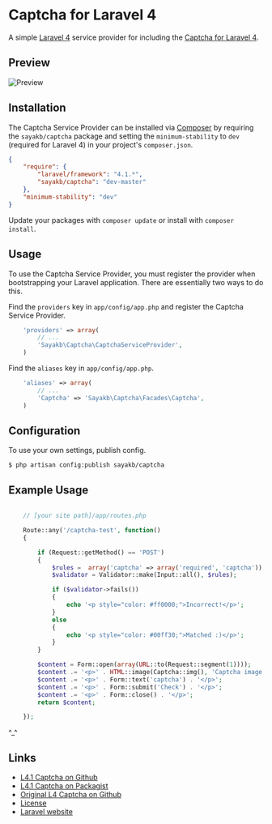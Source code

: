 # Captcha for Laravel 4

A simple [Laravel 4](http://four.laravel.com/) service provider for including the [Captcha for Laravel 4](https://github.com/sayakb/captcha).

## Preview
![Preview](http://i.imgur.com/kfXYhlk.jpg?1)

## Installation

The Captcha Service Provider can be installed via [Composer](http://getcomposer.org) by requiring the
`sayakb/captcha` package and setting the `minimum-stability` to `dev` (required for Laravel 4) in your
project's `composer.json`.

```json
{
    "require": {
        "laravel/framework": "4.1.*",
        "sayakb/captcha": "dev-master"
    },
    "minimum-stability": "dev"
}
```

Update your packages with ```composer update``` or install with ```composer install```.

## Usage

To use the Captcha Service Provider, you must register the provider when bootstrapping your Laravel application. There are
essentially two ways to do this.

Find the `providers` key in `app/config/app.php` and register the Captcha Service Provider.

```php
    'providers' => array(
        // ...
        'Sayakb\Captcha\CaptchaServiceProvider',
    )
```

Find the `aliases` key in `app/config/app.php`.

```php
    'aliases' => array(
        // ...
        'Captcha' => 'Sayakb\Captcha\Facades\Captcha',
    )
```

## Configuration

To use your own settings, publish config.

```$ php artisan config:publish sayakb/captcha```

## Example Usage

```php

    // [your site path]/app/routes.php

    Route::any('/captcha-test', function()
    {

        if (Request::getMethod() == 'POST')
        {
            $rules =  array('captcha' => array('required', 'captcha'));
            $validator = Validator::make(Input::all(), $rules);

            if ($validator->fails())
            {
                echo '<p style="color: #ff0000;">Incorrect!</p>';
            }
            else
            {
                echo '<p style="color: #00ff30;">Matched :)</p>';
            }
        }

        $content = Form::open(array(URL::to(Request::segment(1))));
        $content .= '<p>' . HTML::image(Captcha::img(), 'Captcha image') . '</p>';
        $content .= '<p>' . Form::text('captcha') . '</p>';
        $content .= '<p>' . Form::submit('Check') . '</p>';
        $content .= '<p>' . Form::close() . '</p>';
        return $content;

    });
```

^_^

## Links

* [L4.1 Captcha on Github](https://github.com/sayakb/captcha)
* [L4.1 Captcha on Packagist](https://packagist.org/packages/sayakb/captcha)
* [Original L4 Captcha on Github](https://github.com/mewebstudio/captcha)
* [License](http://www.opensource.org/licenses/mit-license.php)
* [Laravel website](http://laravel.com)
